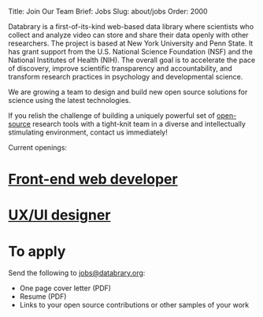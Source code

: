 Title: Join Our Team
Brief: Jobs
Slug: about/jobs
Order: 2000

Databrary is a first-of-its-kind web-based data library where scientists who collect and analyze video can store and share their data openly with other researchers.
The project is based at New York University and Penn State.
It has grant support from the U.S. National Science Foundation (NSF) and the National Institutes of Health (NIH).
The overall goal is to accelerate the pace of discovery, improve scientific transparency and accountability, and transform research practices in psychology and developmental science.

We are growing a team to design and build new open source solutions for science using the latest technologies.

If you relish the challenge of building a uniquely powerful set of [open-source](https://github.com/databrary) research tools with a tight-knit team in a diverse and intellectually stimulating environment, contact us immediately!

Current openings:

# [Front-end web developer](|filename|js.md)

# [UX/UI designer](|filename|ux.md)

# To apply

Send the following to jobs@databrary.org:

- One page cover letter (PDF)
- Resume (PDF)
- Links to your open source contributions or other samples of your work

